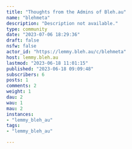 ```yaml
---
title: "Thoughts from the Admins of Bleh.au" 
name: "blehmeta"
description: "Description not available."
type: community
date: "2023-07-06 18:29:36"
draft: false
nsfw: false
actor_id: "https://lemmy.bleh.au/c/blehmeta"
host: lemmy.bleh.au
lastmod: "2023-06-18 11:01:15"
published: "2023-06-18 09:09:48"
subscribers: 6
posts: 1
comments: 2
weight: 1
dau: 2
wau: 1
mau: 2
instances:
- "lemmy_bleh_au"
tags: 
- "lemmy_bleh_au"

---
```

